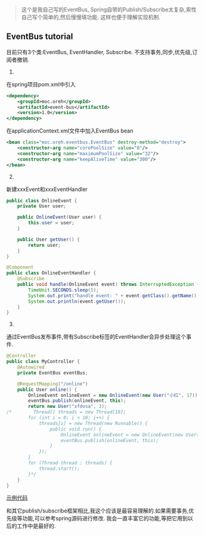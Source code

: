 > 这个是我自己写的EventBus, Spring自带的Publish/Subscribe太复杂,索性自己写个简单的,然后慢慢填功能.
这样也便于理解实现机制.

## EventBus tutorial
 目前只有3个类:EventBus, EventHandler, Subscribe.
 不支持事务,同步,优先级,订阅者撤销.

1.
在spring项目pom.xml中引入
```xml
<dependency>
    <groupId>moc.oreh</groupId>
    <artifactId>event-bus</artifactId>
    <version>1.0</version>
</dependency>
```
在applicationContext.xml文件中加入EventBus bean
```xml
<bean class="moc.oreh.eventbus.EventBus" destroy-method="destroy">
    <constructor-arg name="corePoolSize" value="8"/>
    <constructor-arg name="maximumPoolSize" value="32"/>
    <constructor-arg name="keepAliveTime" value="300"/>
</bean>
```

2.
新建xxxEvent和xxxEventHandler
```java
public class OnlineEvent {
    private User user;

    public OnlineEvent(User user) {
        this.user = user;
    }

    public User getUser() {
        return user;
    }
}

@Component
public class OnlineEventHandler {
    @Subscribe
    public void handle(OnlineEvent event) throws InterruptedException {
        TimeUnit.SECONDS.sleep(5);
        System.out.print("handle event: " + event.getClass().getName() + " ---> ");
        System.out.println(event.getUser());
    }
}
```

3.
通过EventBus发布事件,带有Subscribe标签的EventHandler会异步处理这个事件.
```java
@Controller
public class MyController {
    @Autowired
    private EventBus eventBus;

    @RequestMapping("/online")
    public User online() {
        OnlineEvent onlineEvent = new OnlineEvent(new User("小红", 17));
        eventBus.publish(onlineEvent, this);
        return new User("xfdosa", 3);
/*        Thread[] threads = new Thread[10];
        for (int i = 0; i < 10; i++) {
            threads[i] = new Thread(new Runnable() {
                public void run() {
                    OnlineEvent onlineEvent = new OnlineEvent(new User("小红", 17));
                    eventBus.publish(onlineEvent, this);
                }
            });
        }
        for (Thread thread : threads) {
            thread.start();
        }*/
    }
}
```


[示例代码](https://github.com/carl-zk/JavaJava/tree/master/SpringEventBus)


和其它publish/subscribe框架相比,我这个应该是最容易理解的.如果需要事务,优先级等功能,可以参考spring源码进行修改.
我会一直丰富它的功能,等把它用到以后的工作中是最好的.

